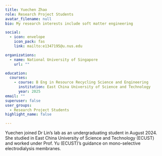 ```yaml
---
title: Yuechen Zhao
role: Research Project Students
avatar_filename: null
bio: My research interests include soft matter engineering

social:
  - icon: envelope
    icon_pack: fas
    link: mailto:e1347195@u.nus.edu

organizations:
  - name: National University of Singapore
    url: ""

education:
  courses:
    - course: B Eng in Resource Recycling Science and Engineering
      institution: East China University of Science and Technology
      year: 2025
email: ""      
superuser: false
user_groups:
  - Research Project Students
highlight_name: false

---
```

Yuechen joined Dr Lin’s lab as an undergraduating student in August 2024. She studied in East China University of Science and Technology (ECUST) and worked under Prof. Yu (ECUST)’s guidance on mono-selective electrodialysis membranes.

